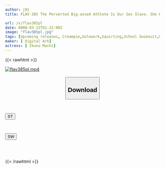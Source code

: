 ```yaml
---
author: j91
title: FLAV-385 The Perverted Big-assed Athlete Is Our Sex Slave. She Has A Cute Face, But Her Nipples Are Hard As A Rock. She Can't Stop Pounding Her Pussy. She Takes A Rock Hard Cock In Her Mouth, And With A Happy, Squirting Face, This Lewd Masochistic Schoolgirl Slut Squirts Like A Fountain From Her Sensitive, Prematurely Ejaculating Pussy.

url: /v/flav385pl
date: 0000-03-22T01:22:00Z
image: "flav385pl.jpg"
tags: [Upcoming releases, Creampie,Solowork,Squirting,School Swimsuit,Urination,Butt]
maker: [ Digital Ark]
actress: [ Ikuno Machi]
---
```



{{< rawhtml >}}

<div class="video" data-videoid="pending_link_2.html">
    <a href="javascript:;">
        <img src="/v/flav385pl/flav385pl.jpg" width="WIDTH" height="HEIGHT" alt="flav385pl.mp4" loading="lazy">
    </a>
</div>

<script type="text/javascript" src="https://j91.asia/asset/on-demand-pend.js"></script>

<br>
  <link rel="stylesheet" href="https://j91.asia/asset/bs5.css">
  
  <center>
  <button class="btn btn-primary" type="button" data-bs-toggle="collapse" data-bs-target=".multi-collapse" aria-expanded="false" aria-controls="multiCollapseExample1 multiCollapseExample2"><h2>Download</h2></button></center>
</p>
<div class="row">
  <div class="col">
    <div class="collapse multi-collapse" id="multiCollapseExample1">
      <div class="card card-body">
	      	      <br>
<div class="buttons">  
<p><a href="https://j91.asia/pending_link_2.html" target="_blank"><button class="btn-hover color-3"><i class="fa fa-download"></i> ST</button></a></p></div>
    </div>
  </div>
</div>
  <div class="col">
    <div class="collapse multi-collapse" id="multiCollapseExample2">
      <div class="card card-body">
	      <br>
<div class="buttons">
<p><a href="https://j91.asia/pending_link_2.html" target="_blank"><button class="btn-hover color-2"><i class="fa fa-download"></i> SW</button></a></p></div>
<br><br>
      </div>
    </div>
  </div>
</div>

{{< /rawhtml >}}